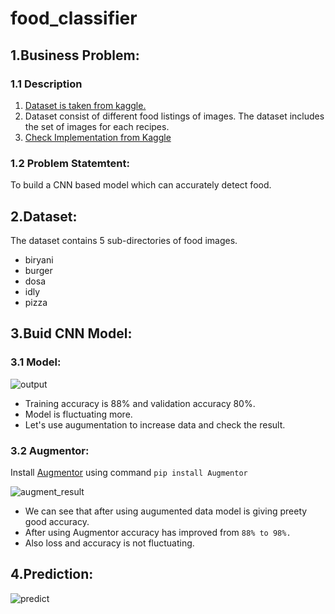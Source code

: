 # food_classifier

## 1.Business Problem:

### 1.1 Description
1. [Dataset is taken from kaggle.](https://www.kaggle.com/rajaraman6195/recipes)
2. Dataset consist of different food listings of images. The dataset includes the set of images for each recipes.
3. [Check Implementation from Kaggle](https://www.kaggle.com/vaibhavkumbhar/food-classifier)

### 1.2 Problem Statemtent:
To build a CNN based model which can accurately detect food.

## 2.Dataset:
The dataset contains 5 sub-directories of food images.
- biryani
- burger
- dosa
- idly
- pizza

## 3.Buid CNN Model:
### 3.1 Model:
![output](https://user-images.githubusercontent.com/42543380/141349762-9c0c92db-4663-4548-ade1-6e43e4d3c064.png)

- Training accuracy is 88% and validation accuracy 80%.
- Model is fluctuating more.
- Let's use augumentation to increase data and check the result.

### 3.2 Augmentor:
Install [Augmentor](https://augmentor.readthedocs.io/en/master/) using command ```pip install Augmentor```

![augment_result](https://user-images.githubusercontent.com/42543380/141344428-eec1b7f2-0367-480f-b6ab-aad19abc45fa.png)

- We can see that after using augumented data model is giving preety good accuracy.
- After using Augmentor accuracy has improved from ```88% to 98%.```
- Also loss and accuracy is not fluctuating.

## 4.Prediction:
![predict](https://user-images.githubusercontent.com/42543380/141344796-e32eb361-1cc7-4b7f-93af-7c576b1a5b72.png)
